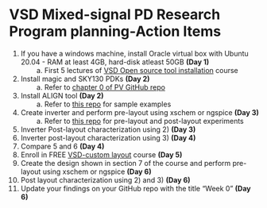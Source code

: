 # VSD Mixed-signal PD Research Program planning-Action Items

1. If you have a windows machine, install Oracle virtual box with Ubuntu 20.04 - RAM at least 4GB, hard-disk atleast 50GB **(Day 1)** <br>
&nbsp; &nbsp; &nbsp; &nbsp; a. First 5 lectures of [VSD Open source tool installation](https://www.udemy.com/course/vsd-a-complete-guide-to-install-open-source-eda-tools/) course <br>
2. Install magic and SKY130 PDKs **(Day 2)** <br>
&nbsp; &nbsp; &nbsp; &nbsp; a. Refer to [chapter 0 of PV GitHub repo](https://github.com/yathAg/Physical_Verification_SKY130A#Chapter-0---Getting-the-tools) <br>
3. Install ALIGN tool **(Day 2)** <br>
&nbsp; &nbsp; &nbsp; &nbsp; a. Refer to [this repo](https://github.com/sanampudig/OpenFASoC/tree/main/AUXCELL) for sample examples <br>
4. Create inverter and perform pre-layout using xschem or ngspice **(Day 3)** <br>
&nbsp; &nbsp; &nbsp; &nbsp; a. Refer to [this repo](https://github.com/yathAg/Physical_Verification_SKY130A#Chapter-1---Understanding-the-design-flow) for pre-layout and post-layout experiments <br>
5. Inverter Post-layout characterization using 2) **(Day 3)**<br>
6. Inverter post-layout characterization using 3) **(Day 4)**<br>
7. Compare 5 and 6 **(Day 4)** <br>
8. Enroll in FREE [VSD-custom layout](https://www.udemy.com/course/vlsi-academy-custom-layout/?couponCode=B1C81F28AC22C89AEE79) course **(Day 5)** <br>
9. Create the design shown in section 7 of the course and perform pre-layout using xschem or ngspice **(Day 6)** <br>
10. Post layout characterization using 2) and 3) **(Day 6)**<br>
11. Update your findings on your GitHub repo with the title “Week 0” **(Day 6)**

